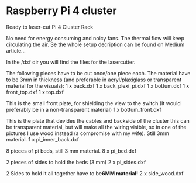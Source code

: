 # Raspberry Pi 4 cluster
Ready to laser-cut Pi 4 Cluster Rack

No need for energy consuming and noicy fans. The thermal flow will keep circulating the air. Se the whole setup decription can be found on Medium article...

In the /dxf dir you will find the files for the lasercutter.

The following pieces have to be cut once/one piece each. The material have to be 3mm in thickness (and preferable in acryl/plaxiglass or transparent material for the visuals):
1 x back.dxf
1 x back_plexi_pi.dxf
1 x bottum.dxf
1 x front_top.dxf
1 x top.dxf

This is the small front plate, for shielding the view to the switch (It would preferably be in a non-transparent material)
1 x bottum_front.dxf

This is the plate that devides the cables and backside of the cluster this can be transparent material, but will make all the wiring visible, so in one of the pictures I use wood instead (a compromise with my wife). Still 3mm material.
1 x pi_inner_back.dxf

8 pieces of pi beds, still 3 mm material.
8 x pi_bed.dxf

2 pieces of sides to hold the beds (3 mm)
2 x pi_sides.dxf

2 Sides to hold it all together have to be<b>6MM material!</b>
2	x side_wood.dxf





